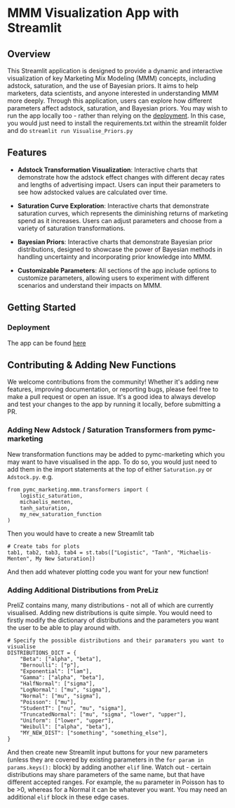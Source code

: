 # MMM Visualization App with Streamlit

## Overview

This Streamlit application is designed to provide a dynamic and interactive visualization of key Marketing Mix Modeling (MMM) concepts, including adstock, saturation, and the use of Bayesian priors. It aims to help marketers, data scientists, and anyone interested in understanding MMM more deeply. Through this application, users can explore how different parameters affect adstock, saturation, and Bayesian priors.
You may wish to run the app locally too - rather than relying on the [deployment](https://pymc-marketing-app.streamlit.app/).
In this case, you would just need to install the requirements.txt within the streamlit folder and do `streamlit run Visualise_Priors.py`

## Features

- **Adstock Transformation Visualization**: Interactive charts that demonstrate how the adstock effect changes with different decay rates and lengths of advertising impact. Users can input their parameters to see how adstocked values are calculated over time.

- **Saturation Curve Exploration**: Interactive charts that demonstrate saturation curves, which represents the diminishing returns of marketing spend as it increases. Users can adjust parameters and choose from a variety of saturation transformations.

- **Bayesian Priors**: Interactive charts that demonstrate Bayesian prior distributions, designed to showcase the power of Bayesian methods in handling uncertainty and incorporating prior knowledge into MMM.

- **Customizable Parameters**: All sections of the app include options to customize parameters, allowing users to experiment with different scenarios and understand their impacts on MMM.

## Getting Started

### Deployment

The app can be found [here](https://pymc-marketing-app.streamlit.app/)


## Contributing & Adding New Functions

We welcome contributions from the community! Whether it's adding new features, improving documentation, or reporting bugs, please feel free to make a pull request or open an issue.
It's a good idea to always develop and test your changes to the app by running it locally, before submitting a PR.

### Adding New Adstock / Saturation Transformers from pymc-marketing

New transformation functions may be added to pymc-marketing which you may want to have visualised in the app.
To do so, you would just need to add them in the import statements at the top of either `Saturation.py` or `Adstock.py`.
e.g.
```
from pymc_marketing.mmm.transformers import (
    logistic_saturation,
    michaelis_menten,
    tanh_saturation,
    my_new_saturation_function
)
```

Then you would have to create a new Streamlit tab
```
# Create tabs for plots
tab1, tab2, tab3, tab4 = st.tabs(["Logistic", "Tanh", "Michaelis-Menten", My New Saturation])
```

And then add whatever plotting code you want for your new function!

### Adding Additional Distributions from PreLiz

PreliZ contains many, many distributions - not all of which are currently visualised.
Adding new distributions is quite simple.
You would need to firstly modify the dictionary of distributions and the parameters you want the user to be able to play around with.
```
# Specify the possible distributions and their paramaters you want to visualise
DISTRIBUTIONS_DICT = {
    "Beta": ["alpha", "beta"],
    "Bernoulli": ["p"],
    "Exponential": ["lam"],
    "Gamma": ["alpha", "beta"],
    "HalfNormal": ["sigma"],
    "LogNormal": ["mu", "sigma"],
    "Normal": ["mu", "sigma"],
    "Poisson": ["mu"],
    "StudentT": ["nu", "mu", "sigma"],
    "TruncatedNormal": ["mu", "sigma", "lower", "upper"],
    "Uniform": ["lower", "upper"],
    "Weibull": ["alpha", "beta"],
    "MY_NEW_DIST": ["something", "something_else"],
}
```

And then create new Streamlit input buttons for your new parameters (unless they are covered by existing parameters in the `for param in params.keys():` block) by adding another `elif` line.
Watch out - certain distributions may share parameters of the same name, but that have different accepted ranges. For example, the `mu` parameter in Poisson has to be >0, whereas for a Normal it can be whatever you want. You may need an additional `elif` block in these edge cases.

